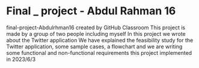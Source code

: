 # Final _ project - Abdul Rahman 16
final-project-Abdulrhman16 created by GitHub Classroom
This project is made by a group of two people including myself
In this project we wrote about the Twitter application
We have explained the feasibility study for the Twitter application, some sample cases, a flowchart and we are writing some functional and non-functional requirements
this project implemented in 2023/6/3
